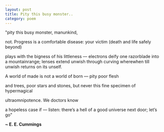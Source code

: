 ```yaml
---
layout: post
title: Pity this busy monster..
category: poem
---
```


"pity this busy monster, manunkind,

not. Progress is a comfortable disease:
your victim (death and life safely beyond)

plays with the bigness of his littleness
— electrons deify one razorblade
into a mountainrange; lenses extend
unwish through curving wherewhen till
unwish returns on its unself.

A world of made
is not a world of born — pity poor flesh

and trees, poor stars and stones, but never
this fine specimen of hypermagical

ultraomnipotence. We doctors know

a hopeless case if — listen: there’s a hell
of a good universe next door; let’s go"

**~ E. E. Cummings**